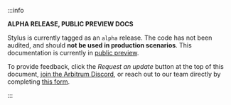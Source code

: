 :::info 

**ALPHA RELEASE, PUBLIC PREVIEW DOCS**

Stylus is currently tagged as an `alpha` release. The code has not been audited, and should **not be used in production scenarios**. This documentation is currently in [public preview](/stylus/concepts/public-preview-expectations).

To provide feedback, click the _Request an update_ button at the top of this document, [join the Arbitrum Discord](https://discord.gg/arbitrum), or reach out to our team directly by completing [this form](http://bit.ly/3yy6EUK).

:::
